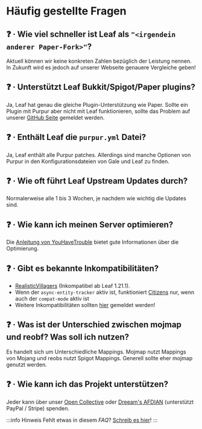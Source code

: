 # Häufig gestellte Fragen

## ❓ · Wie viel schneller ist Leaf als `"<irgendein anderer Paper-Fork>"`?
Aktuell können wir keine konkreten Zahlen bezüglich der Leistung nennen. In Zukunft wird es jedoch auf unserer Webseite genauere Vergleiche geben!

## ❓ · Unterstützt Leaf Bukkit/Spigot/Paper plugins?
Ja, Leaf hat genau die gleiche Plugin-Unterstützung wie Paper. Sollte ein Plugin mit Purpur aber nicht mit Leaf funktionieren, sollte das Problem auf unserer [GitHub Seite](https://github.com/Winds-Studio/Leaf/issues/new/choose) gemeldet werden.

## ❓ · Enthält Leaf die `purpur.yml` Datei?
Ja, Leaf enthält alle Purpur patches. Allerdings sind manche Optionen von Purpur in den Konfigurationsdateien von Gale und Leaf zu finden.

## ❓ · Wie oft führt Leaf Upstream Updates durch?
Normalerweise alle 1 bis 3 Wochen, je nachdem wie wichtig die Updates sind.

## ❓ · Wie kann ich meinen Server optimieren?
Die [Anleitung von YouHaveTrouble](https://github.com/YouHaveTrouble/minecraft-optimization) bietet gute Informationen über die Optimierung.

## ❓ · Gibt es bekannte Inkompatibilitäten?
* [RealisticVillagers](https://www.spigotmc.org/resources/realisticvillagers.105055) (Inkompatibel ab Leaf 1.21.1).
* Wenn der `async-entity-tracker` aktiv ist, funktioniert [Citizens](https://www.spigotmc.org/resources/citizens.13811) nur, wenn auch der `compat-mode` aktiv ist
* Weitere Inkompatibilitäten sollten [hier](https://github.com/Winds-Studio/Leaf/issues/new/choose) gemeldet werden!

## ❓ · Was ist der Unterschied zwischen mojmap und reobf? Was soll ich nutzen?
Es handelt sich um Unterschiedliche Mappings. Mojmap nutzt Mappings von Mojang und reobs nutzt Spigot Mappings. Generell sollte eher mojmap genutzt werden.

## ❓ · Wie kann ich das Projekt unterstützen?
Jeder kann über unser [Open Collective](https://opencollective.com/Winds-Studio) oder [Dreeam's AFDIAN](https://afdian.com/a/Dreeam) (unterstützt PayPal / Stripe) spenden.

:::info Hinweis
Fehlt etwas in diesem *FAQ*? [Schreib es hier](index.md#📫-kontakt)!
:::
